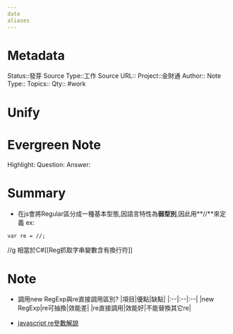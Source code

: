 ```yaml
---
date
aliases
---
```

# Metadata
Status::發芽
Source Type::工作
Source URL::
Project::金財通
Author::
Note Type::
Topics::
Qty::
#work 
# Unify


# Evergreen Note
Highlight:
Question:
Answer:
# Summary
- 在js會將Regular區分成一種基本型態,因語言特性為**弱型別**,因此用**//**來定義
ex:
```
var re = //;
```
//g 相當於C#[[Reg抓取字串變數含有換行符]]
# Note

- 調用new RegExp與re直接調用區別?
|項目|優點|缺點|
|:--|:--|:--|
|new RegExp|re可抽換|效能差|
|re直接調用|效能好|不能替換其它re|

- [javascript re參數解說](https://tw511.com/a/01/43028.html)
